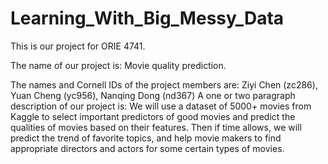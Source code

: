 # Learning_With_Big_Messy_Data

  This is our project for ORIE 4741.  
  
  The name of our project is: Movie quality prediction.  
  
  The names and Cornell IDs of the project members are: Ziyi Chen (zc286), Yuan Cheng (yc956), Nanqing Dong (nd367)
  A one or two paragraph description of our project is: 
    We will use a dataset of 5000+ movies from Kaggle to select important predictors of good movies and predict the qualities of movies based on their features. Then if time allows, we will predict the trend of favorite topics, and help movie makers to find appropriate directors and actors for some certain types of movies. 
